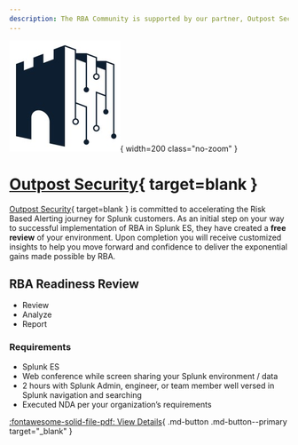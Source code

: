 ```yaml
---
description: The RBA Community is supported by our partner, Outpost Security. Outpost Security is committed to accelerating the Risk Based Alerting journey for Splunk customers.
---
```


![Outpost Security](../assets/outpost-security.jpg){ width=200 class="no-zoom" }

# [Outpost Security][outpost]{ target=blank }

[Outpost Security][outpost]{ target=blank } is committed to accelerating the Risk Based Alerting journey for Splunk customers. As an initial step on your way to successful implementation of RBA in Splunk ES, they have created a **free review** of your environment. Upon completion you will receive customized insights to help you move forward and confidence to deliver the exponential gains made possible by RBA.

## RBA Readiness Review

- Review
- Analyze
- Report

### Requirements

- Splunk ES
- Web conference while screen sharing your Splunk environment / data
- 2 hours with Splunk Admin, engineer, or team member well versed in Splunk
navigation and searching
- Executed NDA per your organization’s requirements

[:fontawesome-solid-file-pdf: View Details](../assets/partners/outpost/outpost-rba-readiness.pdf "RBA Readiness Review"){ .md-button .md-button--primary target="_blank" }

[outpost]: https://outpost-security.com/
